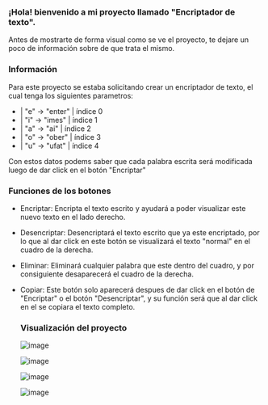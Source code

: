 <h3> ¡Hola! bienvenido a mi proyecto llamado "Encriptador de texto".  </h3>
<p> Antes de mostrarte de forma visual como se ve el proyecto, te dejare un poco de información sobre de que trata el mismo. </p>

<h3> Información </h3>
<p>Para este proyecto se estaba solicitando crear un encriptador de texto, el cual tenga los siguientes parametros: </p>

- | "e" -> "enter" | índice 0
- | "i" -> "imes"  | índice 1
- | "a" -> "ai"    | índice 2
- | "o" -> "ober"  | índice 3
- | "u" -> "ufat"  | índice 4

<p> Con estos datos podems saber que cada palabra escrita será modificada luego de dar click en el botón "Encriptar"</p>
<h3> Funciones de los botones </h3>

- Encriptar: Encripta el texto escrito y ayudará a poder visualizar este nuevo texto en el lado derecho.
- Desencriptar: Desencriptará el texto escrito que ya este encriptado, por lo que al dar click en este botón se visualizará el texto "normal" en el cuadro de la derecha.
- Eliminar: Eliminará cualquier palabra que este dentro del cuadro, y por consiguiente desaparecerá el cuadro de la derecha.
- Copiar: Este botón solo aparecerá despues de dar click en el botón de "Encriptar" o el botón "Desencriptar", y su función será que al dar click en el se copiara el texto completo.


  <h3>Visualización del proyecto</h3>
  
  ![image](https://github.com/user-attachments/assets/3acf681f-10c9-4ab5-987d-39215c7a7753)

  ![image](https://github.com/user-attachments/assets/9e866e72-5c6d-4f9b-8126-cb786a5d1484)

  ![image](https://github.com/user-attachments/assets/9a69188e-5398-4faa-8fd0-d7a95b19d9d3)

  ![image](https://github.com/user-attachments/assets/e30ad504-fe3f-4eae-906d-6dea97d82665)



